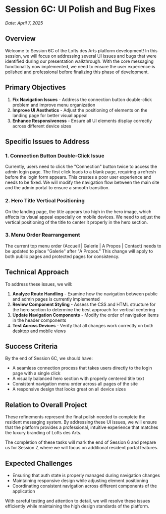 # Session 6C: UI Polish and Bug Fixes

*Date: April 7, 2025*

## Overview

Welcome to Session 6C of the Lofts des Arts platform development! In this session, we will focus on addressing several UI issues and bugs that were identified during our presentation walkthrough. With the core messaging functionality now implemented, we need to ensure the user experience is polished and professional before finalizing this phase of development.

## Primary Objectives

1. **Fix Navigation Issues** - Address the connection button double-click problem and improve menu organization
2. **Improve UI Aesthetics** - Adjust the positioning of elements on the landing page for better visual appeal
3. **Enhance Responsiveness** - Ensure all UI elements display correctly across different device sizes

## Specific Issues to Address

### 1. Connection Button Double-Click Issue
Currently, users need to click the "Connection" button twice to access the admin login page. The first click leads to a blank page, requiring a refresh before the login form appears. This creates a poor user experience and needs to be fixed. We will modify the navigation flow between the main site and the admin portal to ensure a smooth transition.

### 2. Hero Title Vertical Positioning
On the landing page, the title appears too high in the hero image, which affects its visual appeal especially on mobile devices. We need to adjust the vertical positioning of the title to center it properly in the hero section.

### 3. Menu Order Rearrangement
The current top menu order (Accueil | Galerie | A Propos | Contact) needs to be updated to place "Galerie" after "A Propos." This change will apply to both public pages and protected pages for consistency.

## Technical Approach

To address these issues, we will:

1. **Analyze Route Handling** - Examine how the navigation between public and admin pages is currently implemented
2. **Review Component Styling** - Assess the CSS and HTML structure for the hero section to determine the best approach for vertical centering
3. **Update Navigation Components** - Modify the order of navigation items in the header components
4. **Test Across Devices** - Verify that all changes work correctly on both desktop and mobile views

## Success Criteria

By the end of Session 6C, we should have:

- A seamless connection process that takes users directly to the login page with a single click
- A visually balanced hero section with properly centered title text
- Consistent navigation menu order across all pages of the site
- A responsive design that looks great on all device sizes

## Relation to Overall Project

These refinements represent the final polish needed to complete the resident messaging system. By addressing these UI issues, we will ensure that the platform provides a professional, intuitive experience that matches the luxury branding of Lofts des Arts.

The completion of these tasks will mark the end of Session 6 and prepare us for Session 7, where we will focus on additional resident portal features.

## Expected Challenges

- Ensuring that auth state is properly managed during navigation changes
- Maintaining responsive design while adjusting element positioning
- Coordinating consistent navigation across different components of the application

With careful testing and attention to detail, we will resolve these issues efficiently while maintaining the high design standards of the platform.
